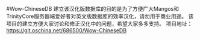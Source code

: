 #Wow-ChineseDB
建立该汉化版数据库的目的是为了方便广大Mangos和TrinityCore服务器端爱好者对英文版数据库的效率汉化，请勿用于商业用途。
该项目的建立方便大家讨论和修正汉化中的问题，希望大家多多支持。
项目地址：https://git.oschina.net/686500/Wow-ChineseDB